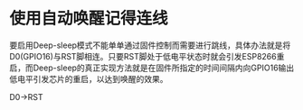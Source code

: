 # 使用自动唤醒记得连线

要启用Deep-sleep模式不能单单通过固件控制而需要进行跳线，具体办法就是将D0(GPIO16)与RST脚相连。只要RST脚处于低电平状态时就会引发ESP8266重启，而Deep-sleep的真正实现方法就是在固件所指定的时间间隔内向GPIO16输出低电平引发芯片的重启，以达到唤醒的效果。

D0->RST